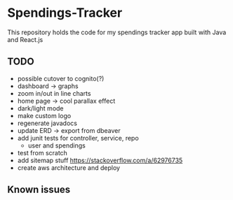 # Spendings-Tracker

This repository holds the code for my spendings tracker app built with Java and React.js

## TODO
- possible cutover to cognito(?)
- dashboard -> graphs
- zoom in/out in line charts
- home page -> cool parallax effect
- dark/light mode
- make custom logo
- regenerate javadocs
- update ERD -> export from dbeaver
- add junit tests for controller, service, repo
  - user and spendings
- test from scratch
- add sitemap stuff https://stackoverflow.com/a/62976735
- create aws architecture and deploy
## Known issues

